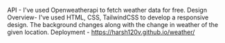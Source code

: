 API - I've used Openweatherapi to fetch weather data for free. 
Design Overview- I've used HTML, CSS, TailwindCSS to develop a responsive design. The background changes along with the change in weather of the given location.
Deployment - https://harsh120v.github.io/weather/
